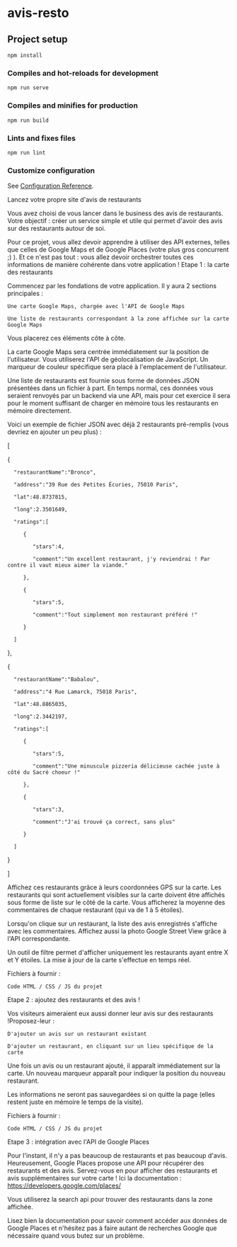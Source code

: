 # avis-resto

## Project setup
```
npm install
```

### Compiles and hot-reloads for development
```
npm run serve
```

### Compiles and minifies for production
```
npm run build
```

### Lints and fixes files
```
npm run lint
```

### Customize configuration
See [Configuration Reference](https://cli.vuejs.org/config/).

Lancez votre propre site d'avis de restaurants

Vous avez choisi de vous lancer dans le business des avis de restaurants. Votre objectif : créer un service simple et utile qui permet d'avoir des avis sur des restaurants autour de soi.

Pour ce projet, vous allez devoir apprendre à utiliser des API externes, telles que celles de Google Maps et de Google Places (votre plus gros concurrent ;) ). Et ce n'est pas tout : vous allez devoir orchestrer toutes ces informations de manière cohérente dans votre application !
Etape 1 : la carte des restaurants

Commencez par les fondations de votre application. Il y aura 2 sections principales :

    Une carte Google Maps, chargée avec l'API de Google Maps

    Une liste de restaurants correspondant à la zone affichée sur la carte Google Maps

Vous placerez ces éléments côte à côte.

La carte Google Maps sera centrée immédiatement sur la position de l'utilisateur. Vous utiliserez l'API de géolocalisation de JavaScript. Un marqueur de couleur spécifique sera placé à l'emplacement de l'utilisateur.

Une liste de restaurants est fournie sous forme de données JSON présentées dans un fichier à part. En temps normal, ces données vous seraient renvoyés par un backend via une API, mais pour cet exercice il sera pour le moment suffisant de charger en mémoire tous les restaurants en mémoire directement.

Voici un exemple de fichier JSON avec déjà 2 restaurants pré-remplis (vous devriez en ajouter un peu plus) :

[

   {

      "restaurantName":"Bronco",

      "address":"39 Rue des Petites Écuries, 75010 Paris",

      "lat":48.8737815,

      "long":2.3501649,

      "ratings":[

         {

            "stars":4,

            "comment":"Un excellent restaurant, j'y reviendrai ! Par contre il vaut mieux aimer la viande."

         },

         {

            "stars":5,

            "comment":"Tout simplement mon restaurant préféré !"

         }

      ]

   },

   {

      "restaurantName":"Babalou",

      "address":"4 Rue Lamarck, 75018 Paris",

      "lat":48.8865035,

      "long":2.3442197,

      "ratings":[

         {

            "stars":5,

            "comment":"Une minuscule pizzeria délicieuse cachée juste à côté du Sacré choeur !"

         },

         {

            "stars":3,

            "comment":"J'ai trouvé ça correct, sans plus"

         }

      ]

   }

]

Affichez ces restaurants grâce à leurs coordonnées GPS sur la carte. Les restaurants qui sont actuellement visibles sur la carte doivent être affichés sous forme de liste sur le côté de la carte. Vous afficherez la moyenne des commentaires de chaque restaurant (qui va de 1 à 5 étoiles).

Lorsqu'on clique sur un restaurant, la liste des avis enregistrés s'affiche avec les commentaires. Affichez aussi la photo Google Street View grâce à l'API correspondante.

Un outil de filtre permet d'afficher uniquement les restaurants ayant entre X et Y étoiles. La mise à jour de la carte s'effectue en temps réel.

Fichiers à fournir :

    Code HTML / CSS / JS du projet

Etape 2 : ajoutez des restaurants et des avis !

Vos visiteurs aimeraient eux aussi donner leur avis sur des restaurants !Proposez-leur :

    D'ajouter un avis sur un restaurant existant

    D'ajouter un restaurant, en cliquant sur un lieu spécifique de la carte

Une fois un avis ou un restaurant ajouté, il apparaît immédiatement sur la carte. Un nouveau marqueur apparaît pour indiquer la position du nouveau restaurant.

Les informations ne seront pas sauvegardées si on quitte la page (elles restent juste en mémoire le temps de la visite).

Fichiers à fournir :

    Code HTML / CSS / JS du projet

Etape 3 : intégration avec l'API de Google Places

Pour l'instant, il n'y a pas beaucoup de restaurants et pas beaucoup d'avis. Heureusement, Google Places propose une API pour récupérer des restaurants et des avis. Servez-vous en pour afficher des restaurants et avis supplémentaires sur votre carte ! Ici la documentation : https://developers.google.com/places/

Vous utiliserez la search api pour trouver des restaurants dans la zone affichée.

Lisez bien la documentation pour savoir comment accéder aux données de Google Places et n'hésitez pas à faire autant de recherches Google que nécessaire quand vous butez sur un problème. 
